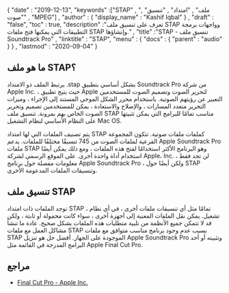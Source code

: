 {
  "date" : "2019-12-13",
  "keywords" :["STAP" , "ملف" , "امتداد" , "تنسيق" , "صوت" , "MPEG"] ,
  "author" : {
    "display_name" : "Kashif Iqbal"
} ,
  "draft" : "false",
  "toc" : true,
  "description" :"تعرف على تنسيق ملف STAP وواجهات برمجة التطبيقات التي يمكنها فتح ملفات STAP وإنشاؤها." ,
  "title" :"STAP - تنسيق ملف Soundtrack Pro" ,
  "linktitle" : "STAP",
  "menu" : {
    "docs" : {
      "parent" : "audio"
}
} ,
  "lastmod" : "2020-09-04"
}

## ما هو ملف STAP؟

يرتبط الملف ذو الامتداد .stap بشكل أساسي بتطبيق Soundtrack Pro من شركة Apple Inc. ، حيث يتيح تطبيق Apple لتحرير الصوت وتصميم الصوت للمستخدمين التعبير عن رؤيتهم الصوتية. باستخدام محرر الشكل الموجي المستند إلى الإجراء ، وميزات التحرير متعدد المسارات ، والإصلاح والاستعادة ، يمكن للمستخدمين تصميم وتحرير الصوت الخاص بهم بمرونة. تنسيق ملف STAP مناسب تمامًا للبرامج التي يمكن تثبيتها على النظام الأساسي لنظام التشغيل Mac OS.

يتم تصنيف الملفات التي لها امتداد STAP كملفات ملفات صوتية. تتكون المجموعة الفرعية لملفات الصوت من 745 تنسيقًا مختلفًا للملفات. يدعم Apple Soundtrack Pro ملفات STAP وهو البرنامج الأكثر استخدامًا لفتح هذه الملفات ، ومع ذلك يمكن أيضًا استخدام أداة واحدة أخرى. على الموقع الرسمي لشركة Apple، Inc. ، لن تجد فقط معلومات مفصلة حول برنامج Apple Soundtrack Pro ، ولكن أيضًا حول STAP وتنسيقات الملفات المدعومة الأخرى.

## تنسيق ملف STAP

توجد الملفات ذات امتداد STAP ، تمامًا مثل أي تنسيقات ملفات أخرى ، في أي نظام تشغيل. يمكن نقل الملفات المعنية إلى أجهزة أخرى ، سواء كانت محمولة أو ثابتة ، ولكن قد لا تتمكن جميع الأنظمة من تلبية متطلبات هذه الملفات بشكل صحيح.
عادة ما تنشأ مشاكل العمل مع ملفات STAP بسبب عدم وجود برنامج مناسب متوافق مع ملفات STAP الموجودة على الجهاز. أفضل حل هو تنزيل Apple Soundtrack Pro وتثبيته أو أحد البرامج المدرجة في القائمة مثل Apple Final Cut Pro.

## مراجع
* [Final Cut Pro - Apple Inc.](https://www.apple.com/final-cut-pro/)

